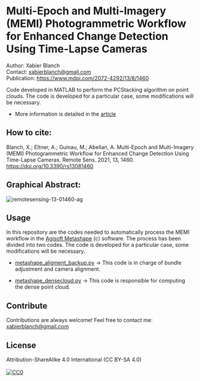 # Multi-Epoch and Multi-Imagery (MEMI) Photogrammetric Workflow for Enhanced Change Detection Using Time-Lapse Cameras
Author: Xabier Blanch<br/>
Contact: xabierblanch@gmail.com<br/>
Publication: https://www.mdpi.com/2072-4292/13/8/1460

Code developed in MATLAB to perform the PCStacking algorithm on point clouds. The code is developed for a particular case, some modifications will be necessary.

* More information is detailed in the [article](https://www.mdpi.com/2072-4292/13/8/1460) 

How to cite:
-----

Blanch, X.; Eltner, A.; Guinau, M.; Abellan, A. Multi-Epoch and Multi-Imagery (MEMI) Photogrammetric Workflow for Enhanced Change Detection Using Time-Lapse Cameras. Remote Sens. 2021, 13, 1460. https://doi.org/10.3390/rs13081460

Graphical Abstract:
-----

![remotesensing-13-01460-ag](https://user-images.githubusercontent.com/37353398/151870101-b3b4cb57-fed8-4af3-bd7f-d1626d6edb60.png)

Usage
-----
In this repository are the codes needed to automatically process the MEMI workflow in the [Agisoft Metashape](https://www.agisoft.com/) (c) software. The process has been divided into two codes. The code is developed for a particular case, some modifications will be necessary.

* [metashape_aligment_backup.py](metashape_aligment_backup.py) -> This code is in charge of bundle adjustment and camera alignment.

* [metashape_densecloud.py](metashape_densecloud.py) -> This code is responsible for computing the dense point cloud.

Contribute
-----

Contributions are always welcome!
Feel free to contact me: xabierblanch@gmail.com

License
-----

Attribution-ShareAlike 4.0 International (CC BY-SA 4.0)<br/><br/>
[![CC0](https://licensebuttons.net/i/cc-gift-guide/by-sa.png)](https://creativecommons.org/licenses/by-sa/4.0/)
